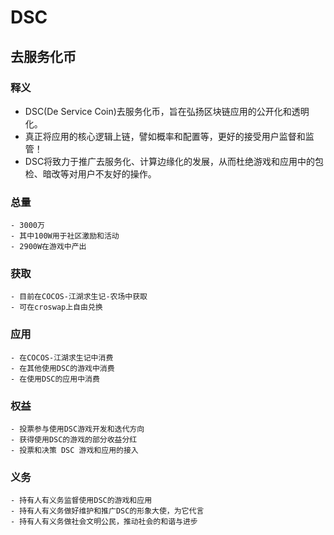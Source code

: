 # DSC
## 去服务化币
### 释义 
   - DSC(De Service Coin)去服务化币，旨在弘扬区块链应用的公开化和透明化。
   - 真正将应用的核心逻辑上链，譬如概率和配置等，更好的接受用户监督和监管！
   - DSC将致力于推广去服务化、计算边缘化的发展，从而杜绝游戏和应用中的包检、暗改等对用户不友好的操作。
### 总量
    - 3000万
    - 其中100W用于社区激励和活动 
    - 2900W在游戏中产出
### 获取
    - 目前在COCOS-江湖求生记-农场中获取
    - 可在croswap上自由兑换
### 应用
    - 在COCOS-江湖求生记中消费
    - 在其他使用DSC的游戏中消费
    - 在使用DSC的应用中消费
### 权益
    - 投票参与使用DSC游戏开发和迭代方向
    - 获得使用DSC的游戏的部分收益分红
    - 投票和决策 DSC 游戏和应用的接入
### 义务
    - 持有人有义务监督使用DSC的游戏和应用
    - 持有人有义务做好维护和推广DSC的形象大使，为它代言
    - 持有人有义务做社会文明公民，推动社会的和谐与进步

